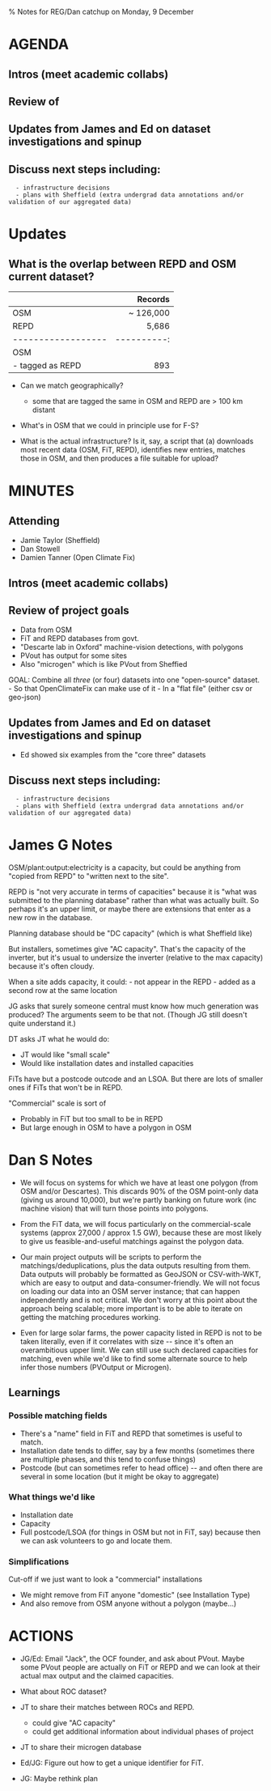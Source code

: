 % Notes for REG/Dan catchup on Monday, 9 December


# AGENDA

## Intros (meet academic collabs)
## Review of 
## Updates from James and Ed on dataset investigations and spinup
## Discuss next steps including:
      - infrastructure decisions
      - plans with Sheffield (extra undergrad data annotations and/or validation of our aggregated data)

# Updates

## What is the overlap between REPD and OSM current dataset?

|                  |   Records |
|------------------|----------:|
| OSM              | ~ 126,000 |
| REPD             |     5,686 |
|------------------|----------:|
| OSM              |           |
| - tagged as REPD |       893 |


- Can we match geographically? 
  - some that are tagged the same in OSM and REPD are > 100 km distant
  
- What's in OSM that we could in principle use for F-S?

- What is the actual infrastructure? Is it, say, a script that (a) downloads most recent data (OSM,
  FiT, REPD), identifies new entries, matches those in OSM, and then produces a file suitable for
  upload?
  
# MINUTES

## Attending 

- Jamie Taylor (Sheffield)
- Dan Stowell
- Damien Tanner (Open Climate Fix)




## Intros (meet academic collabs)
## Review of project goals

- Data from OSM
- FiT and REPD databases from govt.
- "Descarte lab in Oxford" machine-vision detections, with polygons
- PVout has output for some sites
- Also "microgen" which is like PVout from Sheffied

GOAL: Combine all *three* (or four) datasets into one "open-source" dataset.
    - So that OpenClimateFix can make use of it
    - In a "flat file" (either csv or geo-json)
    
## Updates from James and Ed on dataset investigations and spinup

- Ed showed six examples from the "core three" datasets

## Discuss next steps including:
      - infrastructure decisions
      - plans with Sheffield (extra undergrad data annotations and/or validation of our aggregated data)

# James G Notes

OSM/plant:output:electricity is a capacity, but could be anything from "copied
from REPD" to "written next to the site".

REPD is "not very accurate in terms of capacities" because it is "what was
submitted to the planning database" rather than what was actually built. So
perhaps it's an upper limit, or maybe there are extensions that enter as a new
row in the database. 

Planning database should be "DC capacity" (which is what Sheffield like)

But installers, sometimes give "AC capacity". That's the capacity of the
inverter, but it's usual to undersize the inverter (relative to the max
capacity) because it's often cloudy.

When a site adds capacity, it could:
    - not appear in the REPD 
    - added as a second row at the same location

JG asks that surely someone central must know how much generation was produced?
The arguments seem to be that not. (Though JG still doesn't quite understand
it.)

DT asks JT what he would do:
 - JT would like "small scale"
 - Would like installation dates and installed capacities

FiTs have but a postcode outcode and an LSOA. But there are lots of smaller ones
if FiTs that won't be in REPD.

"Commercial" scale is sort of 
 - Probably in FiT but too small to be in REPD
 - But large enough in OSM to have a polygon in OSM

# Dan S Notes

* We will focus on systems for which we have at least one polygon (from OSM and/or Descartes). This discards 90% of the OSM point-only data (giving us around 10,000), but we're partly banking on future work (inc machine vision) that will turn those points into polygons.

* From the FiT data, we will focus particularly on the commercial-scale systems (approx 27,000 / approx 1.5 GW), because these are most likely to give us feasible-and-useful matchings against the polygon data.

* Our main project outputs will be scripts to perform the matchings/deduplications, plus the data outputs resulting from them. Data outputs will probably be formatted as GeoJSON or CSV-with-WKT, which are easy to output and data-consumer-friendly.
We will not focus on loading our data into an OSM server instance; that can happen independently and is not critical.
We don't worry at this point about the approach being scalable; more important is to be able to iterate on getting the matching procedures working.

* Even for large solar farms, the power capacity listed in REPD is not to be taken literally, even if it correlates with size -- since it's often an overambitious upper limit. We can still use such declared capacities for matching, even while we'd like to find some alternate source to help infer those numbers (PVOutput or Microgen).

## Learnings

### Possible matching fields

- There's a "name" field in FiT and REPD that sometimes is useful to match.
- Installation date tends to differ, say by a few months (sometimes there are
  multiple phases, and this tend to confuse things)
- Postcode (but can sometimes refer to head office) -- and often there are
  several in some location (but it might be okay to aggregate)


### What things we'd like

- Installation date
- Capacity
- Full postcode/LSOA (for things in OSM but not in FiT, say) because then we can
  ask volunteers to go and locate them.

### Simplifications

Cut-off if we just want to look a "commercial" installations
  - We might remove from FiT anyone "domestic" (see Installation Type) 
  - And also remove from OSM anyone without a polygon (maybe...)


# ACTIONS

* JG/Ed: Email "Jack", the OCF founder, and ask about PVout. Maybe some PVout people are
  actually on FiT or REPD and we can look at their actual max output and the
  claimed capacities.
  
* What about ROC dataset?

* JT to share their matches between ROCs and REPD.
  - could give "AC capacity"
  - could get additional information about individual phases of project

* JT to share their microgen database

* Ed/JG: Figure out how to get a unique identifier for FiT.

* JG: Maybe rethink plan


